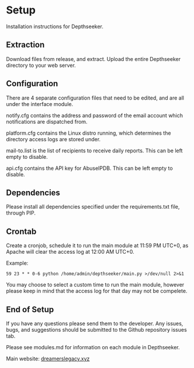 # Setup
Installation instructions for Depthseeker.

## Extraction
Download files from release, and extract. Upload the entire Depthseeker directory to your web server.

## Configuration
There are 4 separate configuration files that need to be edited, and are all under the interface module. 

notify.cfg contains the address and password of the email account which notifications are dispatched from.

platform.cfg contains the Linux distro running, which determines the directory access logs are stored under.

mail-to.list is the list of recipients to receive daily reports. This can be left empty to disable.

api.cfg contains the API key for AbuseIPDB. This can be left empty to disable. 

## Dependencies
Please install all dependencies specified under the requirements.txt file, through PIP.

## Crontab
Create a cronjob, schedule it to run the main module at 11:59 PM UTC+0, as Apache will clear the access log at 12:00 AM UTC+0. 

Example:
```
59 23 * * 0-6 python /home/admin/depthseeker/main.py >/dev/null 2>&1
```

You may choose to select a custom time to run the main module, however please keep in mind that the access log for that day may not be compelete.

## End of Setup
If you have any questions please send them to the developer.
Any issues, bugs, and suggestions should be submitted to the Github repository issues tab.

Please see modules.md for information on each module in Depthseeker.

Main website:
[dreamerslegacy.xyz](https://dreamerslegacy.xyz)
